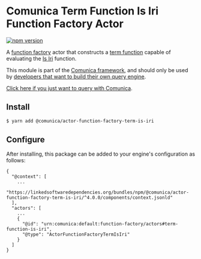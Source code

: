 # Comunica Term Function Is Iri Function Factory Actor

[![npm version](https://badge.fury.io/js/%40comunica%2Factor-function-factory-term-function-is-iri.svg)](https://www.npmjs.com/package/@comunica/actor-function-factory-term-is-iri)

A [function factory](https://github.com/comunica/comunica/tree/master/packages/bus-function-factory) actor
that constructs a [term function](https://github.com/comunica/comunica/tree/master/packages/bus-function-factory/lib/ActorFunctionFactory.ts)
capable of evaluating the [Is Iri](https://www.w3.org/TR/sparql11-query/#func-isIRI) function.

This module is part of the [Comunica framework](https://github.com/comunica/comunica),
and should only be used by [developers that want to build their own query engine](https://comunica.dev/docs/modify/).

[Click here if you just want to query with Comunica](https://comunica.dev/docs/query/).

## Install

```bash
$ yarn add @comunica/actor-function-factory-term-is-iri
```

## Configure

After installing, this package can be added to your engine's configuration as follows:
```text
{
  "@context": [
    ...
    "https://linkedsoftwaredependencies.org/bundles/npm/@comunica/actor-function-factory-term-is-iri/^4.0.0/components/context.jsonld"
  ],
  "actors": [
    ...
    {
      "@id": "urn:comunica:default:function-factory/actors#term-function-is-iri",
      "@type": "ActorFunctionFactoryTermIsIri"
    }
  ]
}
```
